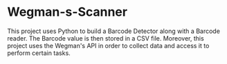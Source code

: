 # Wegman-s-Scanner
This project uses Python to build a Barcode Detector along with a Barcode reader. The Barcode value is then stored in a CSV file. Moreover, this project uses the Wegman's API in order to collect data and access it to perform certain tasks.
